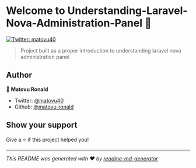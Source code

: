 # Welcome to Understanding-Laravel-Nova-Administration-Panel 👋
[![Twitter: matovu40](https://img.shields.io/twitter/follow/matovu40.svg?style=social)](https://twitter.com/matovu40)

> Project built as a proper introduction to understanding laravel nova administration panel

## Author

👤 **Matovu Ronald**

* Twitter: [@matovu40](https://twitter.com/matovu40)
* Github: [@matovu-ronald](https://github.com/matovu-ronald)

## Show your support

Give a ⭐️ if this project helped you!


***
_This README was generated with ❤️ by [readme-md-generator](https://github.com/kefranabg/readme-md-generator)_